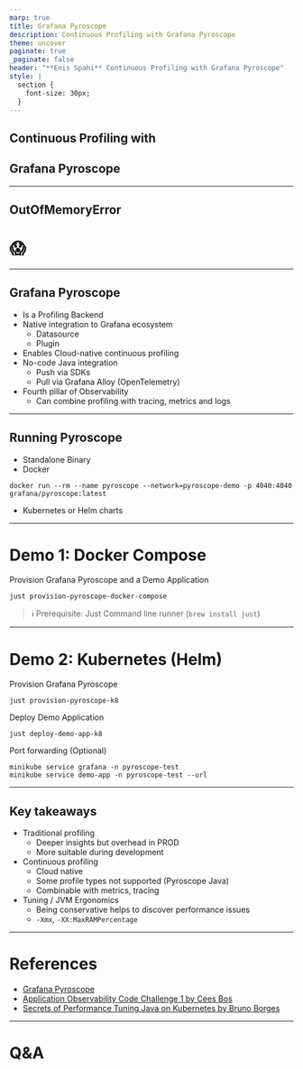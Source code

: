 ```yaml
---
marp: true
title: Grafana Pyroscope
description: Continuous Profiling with Grafana Pyroscope
theme: uncover
paginate: true
_paginate: false
header: "**Enis Spahi** Continuous Profiling with Grafana Pyroscope"
style: |
  section {
    font-size: 30px;
  }
---
```


## Continuous Profiling with 
## Grafana Pyroscope

---

## OutOfMemoryError
# 😱

---

## Grafana Pyroscope

- Is a Profiling Backend
- Native integration to Grafana ecosystem
  - Datasource
  - Plugin
- Enables Cloud-native continuous profiling
- No-code Java integration
  - Push via SDKs
  - Pull via Grafana Alloy (OpenTelemetry)
- Fourth pillar of Observability
  - Can combine profiling with tracing, metrics and logs

---

## Running Pyroscope

- Standalone Binary
- Docker
```
docker run --rm --name pyroscope --network=pyroscope-demo -p 4040:4040 grafana/pyroscope:latest
```
- Kubernetes or Helm charts

---

# Demo 1: Docker Compose

Provision Grafana Pyroscope and a Demo Application
```
just provision-pyroscope-docker-compose
```


> ℹ️ Prerequisite: Just Command line runner (`brew install just`)

---

# Demo 2: Kubernetes (Helm)

Provision Grafana Pyroscope
```
just provision-pyroscope-k8
```

Deploy Demo Application
```
just deploy-demo-app-k8
```

Port forwarding (Optional)
```
minikube service grafana -n pyroscope-test
minikube service demo-app -n pyroscope-test --url
```

---

## Key takeaways

- Traditional profiling
  - Deeper insights but overhead in PROD
  - More suitable during development
- Continuous profiling
  - Cloud native
  - Some profile types not supported (Pyroscope Java)
  - Combinable with metrics, tracing 
- Tuning / JVM Ergonomics
  - Being conservative helps to discover performance issues
  - `-Xmx`, `-XX:MaxRAMPercentage`

---


# References

- [Grafana Pyroscope](https://grafana.com/docs/pyroscope/latest/)
- [Application Observability Code Challenge 1 by Cees Bos](https://openvalue.blog/posts/2025/01/17/aocc-challenge-01/)
- [Secrets of Performance Tuning Java on Kubernetes by Bruno Borges](https://youtu.be/wApqCjHWF8Q?si=xlPMICKCgGj9Tz0K)

---

# Q&A